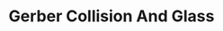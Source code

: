 ---
title: "Gerber Collision And Glass"
url: /naperville/gerber-collision-and-glass/
shop: Autowerkstatt
---